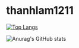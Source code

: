 # thanhlam1211
[![Top Langs](https://github-readme-stats.vercel.app/api/top-langs/?username=thanhlam1211&layout=compact&theme=vue)](https://github.com/anuraghazra/github-readme-stats)

![Anurag's GitHub stats](https://github-readme-stats.vercel.app/api?username=thanhlam1211&theme=vue&show_icons=true)

